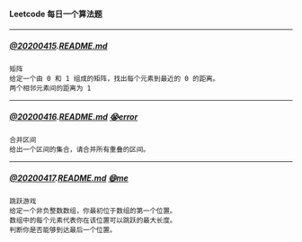#### Leetcode 每日一个算法题

---
##### [@20200415](./src/main/java/_20200415/Solution.java).[README.md](./src/main/java/_20200415/README.md)
```$xslt
矩阵
给定一个由 0 和 1 组成的矩阵，找出每个元素到最近的 0 的距离。
两个相邻元素间的距离为 1
```
---
##### [@20200416](./src/main/java/_20200416/Solution.java).[README.md](./src/main/java/_20200416/README.md) [😭error](./src/main/java/_20200416/Solution_error.java)
```$xslt
合并区间
给出一个区间的集合，请合并所有重叠的区间。
```
---
##### [@20200417](./src/main/java/_20200417/Solution.java).[README.md](./src/main/java/_20200417/README.md) [😄me](./src/main/java/_20200417/Solution_me.java)
```$xslt
跳跃游戏
给定一个非负整数数组，你最初位于数组的第一个位置。
数组中的每个元素代表你在该位置可以跳跃的最大长度。
判断你是否能够到达最后一个位置。
```
